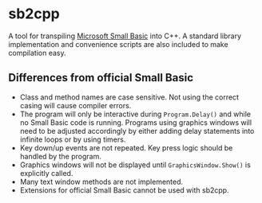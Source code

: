 # sb2cpp

A tool for transpiling [Microsoft Small Basic](https://smallbasic-publicwebsite.azurewebsites.net/) into C++. A standard library implementation and convenience scripts are also included to make compilation easy.

## Differences from official Small Basic

- Class and method names are case sensitive. Not using the correct casing will cause compiler errors.
- The program will only be interactive during `Program.Delay()` and while no Small Basic code is running. Programs using graphics windows will need to be adjusted accordingly by either adding delay statements into infinite loops or by using timers.
- Key down/up events are not repeated. Key press logic should be handled by the program.
- Graphics windows will not be displayed until `GraphicsWindow.Show()` is explicitly called.
- Many text window methods are not implemented.
- Extensions for official Small Basic cannot be used with sb2cpp.